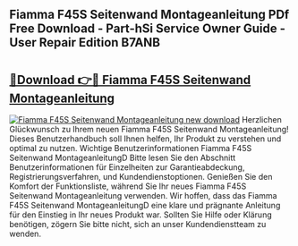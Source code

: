 ## Fiamma F45S Seitenwand Montageanleitung PDf Free Download - Part-hSi Service Owner Guide - User Repair Edition B7ANB

# <h2><a href="http://df8arte.blite.top/?on=Fiamma+F45S+Seitenwand+Montageanleitung">🔗Download 👉🔴 Fiamma F45S Seitenwand Montageanleitung</a></h2>

[![Fiamma F45S Seitenwand Montageanleitung new download](https://i.imgur.com/lujVjoI.png)](http://df8arte.blite.top/?on=Fiamma+F45S+Seitenwand+Montageanleitung)
Herzlichen Glückwunsch zu Ihrem neuen Fiamma F45S Seitenwand Montageanleitung! Dieses Benutzerhandbuch soll Ihnen helfen, Ihr Produkt zu verstehen und optimal zu nutzen. Wichtige Benutzerinformationen Fiamma F45S Seitenwand MontageanleitungD Bitte lesen Sie den Abschnitt Benutzerinformationen für Einzelheiten zur Garantieabdeckung, Registrierungsverfahren, und Kundendienstoptionen. Genießen Sie den Komfort der Funktionsliste, während Sie Ihr neues Fiamma F45S Seitenwand Montageanleitung verwenden. Wir hoffen, dass das Fiamma F45S Seitenwand MontageanleitungD eine klare und prägnante Anleitung für den Einstieg in Ihr neues Produkt war. Sollten Sie Hilfe oder Klärung benötigen, zögern Sie bitte nicht, sich an unser Kundendienstteam zu wenden.
